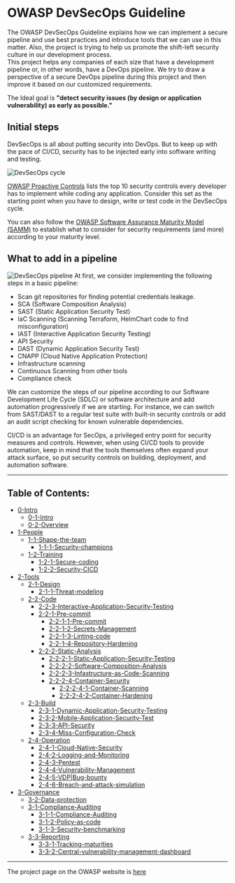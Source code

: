 # OWASP DevSecOps Guideline
The OWASP DevSecOps Guideline explains how we can implement a secure pipeline and use best practices and introduce tools that we can use in this matter. Also, the project is trying to help us promote the shift-left security culture in our development process.  
This project helps any companies of each size that have a development pipeline or, in other words, have a DevOps pipeline.
We try to draw a perspective of a secure DevOps pipeline during this project and then improve it based on our customized requirements.  

The Ideal goal is **"detect security issues (by design or application vulnerability) as early as possible."**

## Initial steps
DevSecOps is all about putting security into DevOps. But to keep up with the pace of CI/CD, security has to be injected early into software writing and testing.

![DevSecOps cycle](/assets/images/DevSecOps-cycle.png)

[OWASP Proactive Controls](https://owasp.org/www-project-proactive-controls/) lists the top 10 security controls every developer has to implement while coding any application. Consider this set as the starting point when you have to design, write or test code in the DevSecOps cycle. 

You can also follow the [OWASP Software Assurance Maturity Model (SAMM)](https://owaspsamm.org/model/) to establish what to consider for security requirements (and more) according to your maturity level.

## What to add in a pipeline
![DevSecOps pipeline](/assets/images/DevSecOps-pipeline.png)
At first, we consider implementing the following steps in a basic pipeline:
* Scan git repositories for finding potential credentials leakage. 
* SCA (Software Composition Analysis)
* SAST (Static Application Security Test)
* IaC Scanning (Scanning Terraform, HelmChart code to find misconfiguration)
* IAST (Interactive Application Security Testing)
* API Security
* DAST (Dynamic Application Security Test)
* CNAPP (Cloud Native Application Protection)
* Infrastructure scanning
* Continuous Scanning from other tools
* Compliance check

We can customize the steps of our pipeline according to our Software Development Life Cycle (SDLC) or software architecture and add automation progressively if we are starting.
For instance, we can switch from SAST/DAST to a regular test suite with built-in security controls or add an audit script checking for known vulnerable dependencies.

CI/CD is an advantage for SecOps, a privileged entry point for security measures and controls.
However, when using CI/CD tools to provide automation, keep in mind that the tools themselves often expand your attack surface, so put security controls on building, deployment, and automation software.

---
## Table of Contents:
- [0-Intro](current-version/0-Intro)
  - [0-1-Intro](current-version/0-Intro/0-1-Intro.md)
  - [0-2-Overview](current-version/0-Intro/0-2-Overview.md)
- [1-People](current-version/1-People)
  - [1-1-Shape-the-team](current-version/1-People/1-1-Shape-the-team)
    - [1-1-1-Security-champions](current-version/1-People/1-1-Shape-the-team/1-1-1-Security-champions.md)
  - [1-2-Training](current-version/1-People/1-2-Training)
    - [1-2-1-Secure-coding](current-version/1-People/1-2-Training/1-2-1-Secure-coding.md)
    - [1-2-2-Security-CICD](current-version/1-People/1-2-Training/1-2-2-Security-CICD.md)
- [2-Tools](current-version/2-Tools)
  - [2-1-Design](current-version/2-Tools/2-1-Design)
    - [2-1-1-Threat-modeling](current-version/2-Tools/2-1-Design/2-1-1-Threat-modeling.md)
  - [2-2-Code](current-version/2-Tools/2-2-Code)
    - [2-2-3-Interactive-Application-Security-Testing](current-version/2-Tools/2-2-Code/2-2-3-Interactive-Application-Security-Testing.md)
    - [2-2-1-Pre-commit](current-version/2-Tools/2-2-Code/2-2-1-Pre-commit)
      - [2-2-1-1-Pre-commit](current-version/2-Tools/2-2-Code/2-2-1-Pre-commit/2-2-1-1-Pre-commit.md)
      - [2-2-1-2-Secrets-Management](current-version/2-Tools/2-2-Code/2-2-1-Pre-commit/2-2-1-2-Secrets-Management.md)
      - [2-2-1-3-Linting-code](current-version/2-Tools/2-2-Code/2-2-1-Pre-commit/2-2-1-3-Linting-code.md)
      - [2-2-1-4-Repository-Hardening](current-version/2-Tools/2-2-Code/2-2-1-Pre-commit/2-2-1-4-Repository-Hardening.md)
    - [2-2-2-Static-Analysis](current-version/2-Tools/2-2-Code/2-2-2-Static-Analysis)
      - [2-2-2-1-Static-Application-Security-Testing](current-version/2-Tools/2-2-Code/2-2-2-Static-Analysis/2-2-2-1-Static-Application-Security-Testing.md)
      - [2-2-2-2-Software-Composition-Analysis](current-version/2-Tools/2-2-Code/2-2-2-Static-Analysis/2-2-2-2-Software-Composition-Analysis.md)
      - [2-2-2-3-Infastructure-as-Code-Scanning](current-version/2-Tools/2-2-Code/2-2-2-Static-Analysis/2-2-2-3-Infastructure-as-Code-Scanning.md)
      - [2-2-2-4-Container-Security](current-version/2-Tools/2-2-Code/2-2-2-Static-Analysis/2-2-2-4-Container-Security)
        - [2-2-2-4-1-Container-Scanning](current-version/2-Tools/2-2-Code/2-2-2-Static-Analysis/2-2-2-4-Container-Security/2-2-2-4-1-Container-Scanning.md)
        - [2-2-2-4-2-Container-Hardening](current-version/2-Tools/2-2-Code/2-2-2-Static-Analysis/2-2-2-4-Container-Security/2-2-2-4-2-Container-Hardening.md)
  - [2-3-Build](current-version/2-Tools/2-3-Build)
    - [2-3-1-Dynamic-Application-Security-Testing](current-version/2-Tools/2-3-Build/2-3-1-Dynamic-Application-Security-Testing.md)
    - [2-3-2-Mobile-Application-Security-Test](current-version/2-Tools/2-3-Build/2-3-2-Mobile-Application-Security-Test.md)
    - [2-3-3-API-Security](current-version/2-Tools/2-3-Build/2-3-3-API-Security.md)
    - [2-3-4-Miss-Configuration-Check](current-version/2-Tools/2-3-Build/2-3-4-Miss-Configuration-Check.md)
  - [2-4-Operation](current-version/2-Tools/2-4-Operation)
    - [2-4-1-Cloud-Native-Security](current-version/2-Tools/2-4-Operation/2-4-1-Cloud-Native-Security.md)
    - [2-4-2-Logging-and-Monitoring](current-version/2-Tools/2-4-Operation/2-4-2-Logging-and-Monitoring.md)
    - [2-4-3-Pentest](current-version/2-Tools/2-4-Operation/2-4-3-Pentest.md)
    - [2-4-4-Vulnerability-Management](current-version/2-Tools/2-4-Operation/2-4-4-Vulnerability-Management.md)
    - [2-4-5-VDP|Bug-bounty](current-version/2-Tools/2-4-Operation/2-4-5-VDP|Bug-bounty.md)
    - [2-4-6-Breach-and-attack-simulation](current-version/2-Tools/2-4-Operation/2-4-6-Breach-and-attack-simulation.md)
- [3-Governance](current-version/3-Governance)
  - [3-2-Data-protection](current-version/3-Governance/3-2-Data-protection.md)
  - [3-1-Compliance-Auditing](current-version/3-Governance/3-1-Compliance-Auditing)
    - [3-1-1-Compliance-Auditing](current-version/3-Governance/3-1-Compliance-Auditing/3-1-1-Compliance-Auditing.md)
    - [3-1-2-Policy-as-code](current-version/3-Governance/3-1-Compliance-Auditing/3-1-2-Policy-as-code.md)
    - [3-1-3-Security-benchmarking](current-version/3-Governance/3-1-Compliance-Auditing/3-1-3-Security-benchmarking.md)
  - [3-3-Reporting](current-version/3-Governance/3-3-Reporting)
    - [3-3-1-Tracking-maturities](current-version/3-Governance/3-3-Reporting/3-3-1-Tracking-maturities.md)
    - [3-3-2-Central-vulnerability-management-dashboard](current-version/3-Governance/3-3-Reporting/3-3-2-Central-vulnerability-management-dashboard.md)




---
The project page on the OWASP website is [here](https://owasp.org/www-project-devsecops-guideline/)
